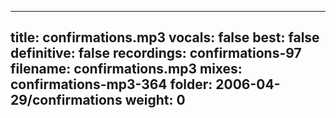 
---
title: confirmations.mp3
vocals: false
best: false
definitive: false
recordings: confirmations-97
filename: confirmations.mp3
mixes: confirmations-mp3-364
folder: 2006-04-29/confirmations
weight: 0
---
